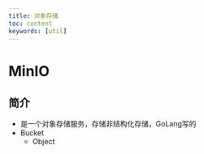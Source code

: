 ```yaml
---
title: 对象存储
toc: content
keywords: [util]
---
```




# MinIO

## 简介

- 是一个对象存储服务，存储非结构化存储，GoLang写的
- Bucket
  - Object